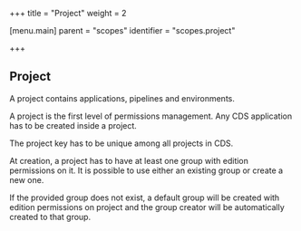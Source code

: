 +++
title = "Project"
weight = 2

[menu.main]
parent = "scopes"
identifier = "scopes.project"

+++

## Project

A project contains applications, pipelines and environments.

A project is the first level of permissions management. Any CDS application has to be created inside a project.

The project key has to be unique among all projects in CDS.

At creation, a project has to have at least one group with edition permissions on it. It is possible to use either an existing group or create a new one.

If the provided group does not exist, a default group will be created with edition permissions on project and the group creator will be automatically created to that group.

